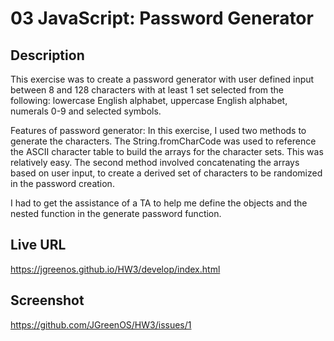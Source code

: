 # 03 JavaScript: Password Generator


## Description
This exercise was to create a password generator with user defined input between 8 and 128 characters with at least 1 set selected from the following: lowercase English alphabet, uppercase English alphabet, numerals 0-9 and selected symbols.

Features of password generator:  In this exercise, I used two methods to generate the characters.  The String.fromCharCode was used to reference the ASCII character table to build the arrays for the character sets. This was relatively easy.  The second method involved concatenating the arrays based on user input, to create a derived set of characters to be randomized in the password creation.

I had to get the assistance of a TA to help me define the objects and the nested function in the generate password function.

## Live URL

https://jgreenos.github.io/HW3/develop/index.html

## Screenshot

https://github.com/JGreenOS/HW3/issues/1



















